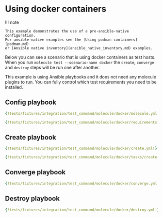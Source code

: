 # Using docker containers

!!! note

    This example demonstrates the use of a pre-ansible-native configuration.
    For ansible-native examples see the [Using podman containers](podman.md)
    or [Ansible native inventory](ansible_native_inventory.md) examples.

Below you can see a scenario that is using docker containers as test hosts.
When you run `molecule test --scenario-name docker` the `create`, `converge` and
`destroy` steps will be run one after another.

This example is using Ansible playbooks and it does not need any molecule
plugins to run. You can fully control which test requirements you need to be
installed.

## Config playbook

```yaml title="molecule.yml"
{!tests/fixtures/integration/test_command/molecule/docker/molecule.yml!}
```

```yaml title="requirements.yml"
{!tests/fixtures/integration/test_command/molecule/docker/requirements.yml!}
```

## Create playbook

```yaml title="create.yml"
{!tests/fixtures/integration/test_command/molecule/docker/create.yml!}
```

```yaml title="tasks/create-fail.yml"
{!tests/fixtures/integration/test_command/molecule/docker/tasks/create-fail.yml!}
```

## Converge playbook

```yaml title="converge.yml"
{!tests/fixtures/integration/test_command/molecule/docker/converge.yml!}
```

## Destroy playbook

```yaml title="destroy.yml"
{!tests/fixtures/integration/test_command/molecule/docker/destroy.yml!}
```
